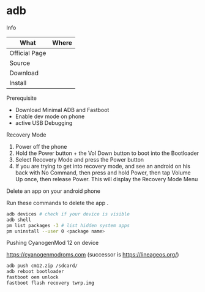 # adb

Info

| What          | Where |
|---------------|-------|
| Official Page |       |
| Source        |       |
| Download      |       |
| Install       |       |

Prerequisite

- Download Minimal ADB and Fastboot
- Enable dev mode on phone
- active USB Debugging

Recovery Mode

1. Power off the phone
2. Hold the Power button + the Vol Down button to boot into the Bootloader
3. Select Recovery Mode and press the Power button
4. If you are trying to get into recovery mode, and see an android on his back with No Command, then press and hold Power, then tap Volume Up once, then release Power. This will display the Recovery Mode Menu

Delete an app on your android phone

Run these commands to delete the app <package name>.

``` sh
adb devices # check if your device is visible
adb shell
pm list packages -3 # list hidden system apps
pm uninstall --user 0 <package name>
```

Pushing CyanogenMod 12 on device

<https://cyanogenmodroms.com> (successor is <https://lineageos.org/>)

``` sh
adb push cm12.zip /sdcard/
adb reboot bootloader
fastboot oem unlock
fastboot flash recovery twrp.img
```
